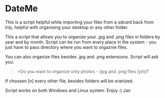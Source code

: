 # DateMe
This is a script helpful while importing your files from a sdcard back from trip, helpful with organising your desktop or any other folder.

This a script that allows you to organize your .jpg and .png files in folders by year and by month.
Script can be run from every place in the system - you just have to pass directory where you want to orgaznie files.

You can also organize files besides .jpg and .png extensions. Script will ask you:
> \>Do you want to organize only photos - /jpg and .png files [y/n]?

If choosen [n] every other file, besides folders will be oranized.

Script works on both Windows and Linux system. Enjoy :)
Jan
